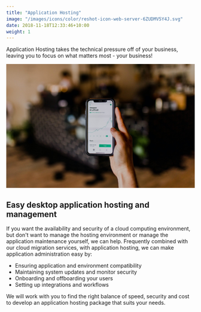 ```yaml
---
title: "Application Hosting"
image: "/images/icons/color/reshot-icon-web-server-6ZUDMV5Y4J.svg"
date: 2018-11-18T12:33:46+10:00
weight: 1
---
```


Application Hosting takes the technical pressure off of your business, leaving you to focus on what matters most - your business!

![Accounting Services](/images/austin-distel-nGc5RT2HmF0-unsplash.jpg)

## Easy desktop application hosting and management

If you want the availability and security of a cloud computing environment, but don't want to manage the hosting environment or manage the application maintenance yourself, we can help. Frequently combined with our cloud migration services, with application hosting, we can make application administration easy by:

* Ensuring application and environment compatibility
* Maintaining system updates and monitor security
* Onboarding and offboarding your users
* Setting up integrations and workflows

We will work with you to find the right balance of speed, security and cost to develop an application hosting package that suits your needs.
